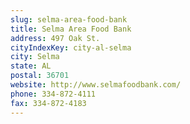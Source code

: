```yaml
---
slug: selma-area-food-bank
title: Selma Area Food Bank
address: 497 Oak St.
cityIndexKey: city-al-selma
city: Selma
state: AL
postal: 36701
website: http://www.selmafoodbank.com/
phone: 334-872-4111
fax: 334-872-4183
---
```

